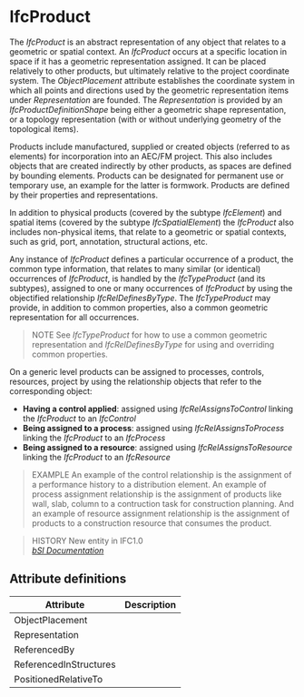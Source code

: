 IfcProduct
==========
The _IfcProduct_ is an abstract representation of any object that relates to a
geometric or spatial context. An _IfcProduct_ occurs at a specific location in
space if it has a geometric representation assigned. It can be placed
relatively to other products, but ultimately relative to the project
coordinate system. The _ObjectPlacement_ attribute establishes the coordinate
system in which all points and directions used by the geometric representation
items under _Representation_ are founded. The _Representation_ is provided by
an _IfcProductDefinitionShape_ being either a geometric shape representation,
or a topology representation (with or without underlying geometry of the
topological items).  
  
Products include manufactured, supplied or created objects (referred to as
elements) for incorporation into an AEC/FM project. This also includes objects
that are created indirectly by other products, as spaces are defined by
bounding elements. Products can be designated for permanent use or temporary
use, an example for the latter is formwork. Products are defined by their
properties and representations.  
  
In addition to physical products (covered by the subtype _IfcElement_) and
spatial items (covered by the subtype _IfcSpatialElement_) the _IfcProduct_
also includes non-physical items, that relate to a geometric or spatial
contexts, such as grid, port, annotation, structural actions, etc.  
  
Any instance of _IfcProduct_ defines a particular occurrence of a product, the
common type information, that relates to many similar (or identical)
occurrences of _IfcProduct_, is handled by the _IfcTypeProduct_ (and its
subtypes), assigned to one or many occurrences of _IfcProduct_ by using the
objectified relationship _IfcRelDefinesByType_. The _IfcTypeProduct_ may
provide, in addition to common properties, also a common geometric
representation for all occurrences.  
  
> NOTE  See _IfcTypeProduct_ for how to use a common geometric representation
> and _IfcRelDefinesByType_ for using and overriding common properties.  
  
On a generic level products can be assigned to processes, controls, resources,
project by using the relationship objects that refer to the corresponding
object:  
  
* **Having a control applied**: assigned using _IfcRelAssignsToControl_ linking the _IfcProduct_ to an _IfcControl_  
* **Being assigned to a process**: assigned using _IfcRelAssignsToProcess_ linking the _IfcProduct_ to an _IfcProcess_  
* **Being assigned to a resource**: assigned using _IfcRelAssignsToResource_ linking the _IfcProduct_ to an _IfcResource_  
  
> EXAMPLE  An example of the control relationship is the assignment of a
> performance history to a distribution element. An example of process
> assignment relationship is the assignment of products like wall, slab,
> column to a contruction task for construction planning. And an example of
> resource assignment relationship is the assignment of products to a
> construction resource that consumes the product.  
  
> HISTORY  New entity in IFC1.0  
[ _bSI
Documentation_](https://standards.buildingsmart.org/IFC/DEV/IFC4_2/FINAL/HTML/schema/ifckernel/lexical/ifcproduct.htm)


Attribute definitions
---------------------
| Attribute              | Description   |
|------------------------|---------------|
| ObjectPlacement        |               |
| Representation         |               |
| ReferencedBy           |               |
| ReferencedInStructures |               |
| PositionedRelativeTo   |               |

